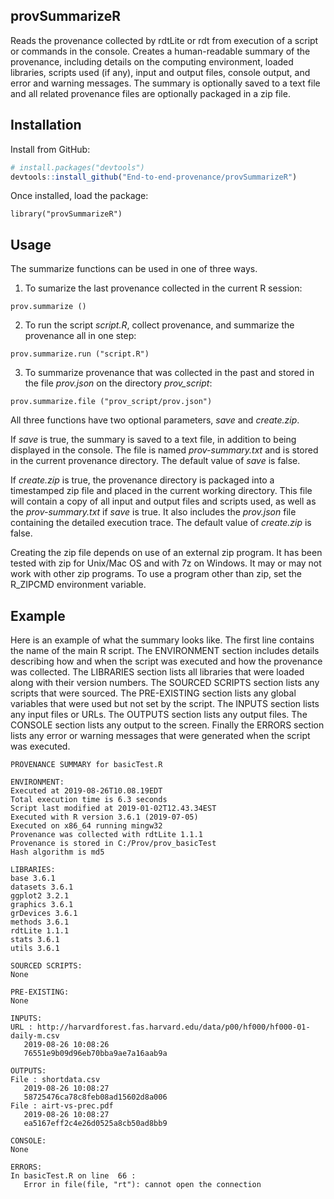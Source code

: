 ## provSummarizeR
Reads the provenance collected by rdtLite or rdt from execution of a script or commands
in the console. Creates a human-readable summary of the provenance, including details 
on the computing environment, loaded libraries, scripts used (if any), input and output
files, console output, and error and warning messages. The summary is optionally saved 
to a text file and all related provenance files are optionally packaged in a zip file.


## Installation
Install from GitHub:

```r
# install.packages("devtools")
devtools::install_github("End-to-end-provenance/provSummarizeR")
```
Once installed, load the package:

```{r}
library("provSummarizeR")
```


## Usage
The summarize functions can be used in one of three ways.

1. To sumarize the last provenance collected in the current R session:

```{r}
prov.summarize ()
```

2. To run the script <i>script.R</i>, collect provenance, and summarize 
the provenance all in one step:

```
prov.summarize.run ("script.R")
```

3. To summarize provenance that was collected in the past and stored in the file
<i>prov.json</i> on the directory <i>prov_script</i>:

```{r}
prov.summarize.file ("prov_script/prov.json")
```

All three functions have two optional parameters, <i>save</i> and <i>create.zip</i>.  

If <i>save</i> is true, the summary is saved to a text file, in addition to being displayed
in the console.  The file is named <i>prov-summary.txt</i> and is stored in the current
provenance directory.  The default value of <i>save</i> is false.

If <i>create.zip</i> is true, the provenance directory is packaged into a timestamped zip file
and placed in the current working directory.  This file will contain a copy of all input and
output files and scripts used, as well as the <i>prov-summary.txt</i> if <i>save</i> is true.
It also includes the <i>prov.json</i> file containing the detailed execution trace.  The default
value of <i>create.zip</i> is false.

Creating the zip file depends on use of an external zip program.  It has been
tested with zip for Unix/Mac OS and with 7z on Windows.  It may or may not work with
other zip programs.  To use a program other than zip, set the R_ZIPCMD environment variable.

## Example

Here is an example of what the summary looks like. The first line contains the name of 
the main R script. The ENVIRONMENT section includes details describing how and when the 
script was executed and how the provenance was collected. The LIBRARIES section lists all
libraries that were loaded along with their version numbers. The SOURCED SCRIPTS section 
lists any scripts that were sourced. The PRE-EXISTING section lists any global variables
that were used but not set by the script. The INPUTS section lists any input files or URLs. 
The OUTPUTS section lists any output files. The CONSOLE section lists any output to the 
screen. Finally the ERRORS section lists any error or warning messages that were generated 
when the script was executed.

```
PROVENANCE SUMMARY for basicTest.R 

ENVIRONMENT:
Executed at 2019-08-26T10.08.19EDT 
Total execution time is 6.3 seconds
Script last modified at 2019-01-02T12.43.34EST 
Executed with R version 3.6.1 (2019-07-05) 
Executed on x86_64 running mingw32 
Provenance was collected with rdtLite 1.1.1 
Provenance is stored in C:/Prov/prov_basicTest 
Hash algorithm is md5 

LIBRARIES:
base 3.6.1
datasets 3.6.1
ggplot2 3.2.1
graphics 3.6.1
grDevices 3.6.1
methods 3.6.1
rdtLite 1.1.1
stats 3.6.1
utils 3.6.1

SOURCED SCRIPTS:
None

PRE-EXISTING:
None

INPUTS: 
URL : http://harvardforest.fas.harvard.edu/data/p00/hf000/hf000-01-daily-m.csv 
   2019-08-26 10:08:26 
   76551e9b09d96eb70bba9ae7a16aab9a 

OUTPUTS: 
File : shortdata.csv 
   2019-08-26 10:08:27 
   58725476ca78c8feb08ad15602d8a006 
File : airt-vs-prec.pdf 
   2019-08-26 10:08:27 
   ea5167eff2c4e26d0525a8cb50ad8bb9 

CONSOLE:
None

ERRORS:
In basicTest.R on line  66 :
   Error in file(file, "rt"): cannot open the connection
```


